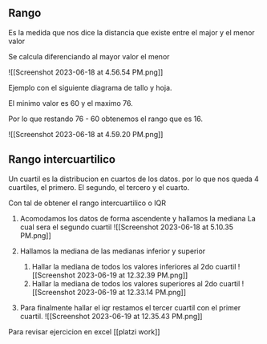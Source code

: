 
## Rango
Es la medida que nos dice la distancia que existe entre el major y el menor valor

Se calcula diferenciando al mayor valor el menor

![[Screenshot 2023-06-18 at 4.56.54 PM.png]]

Ejemplo con el siguiente diagrama de tallo y hoja.

El minimo valor es 60 y el maximo 76.

Por lo que restando 76 - 60 obtenemos el rango que es 16.

![[Screenshot 2023-06-18 at 4.59.20 PM.png]]

## Rango intercuartilico

Un cuartil es la distribucion en cuartos de los datos. por lo que nos queda 4 cuartiles, el primero. El segundo, el tercero y el cuarto.

Con tal de obtener el rango intercuartilico o IQR 

1. Acomodamos los datos de forma ascendente y hallamos la mediana La cual sera el segundo cuartil
	![[Screenshot 2023-06-18 at 5.10.35 PM.png]]
	

2. Hallamos la mediana de las medianas inferior y superior 
	1. Hallar la mediana de todos los valores inferiores al 2do cuartil
		![[Screenshot 2023-06-19 at 12.32.39 PM.png]]
	2. Hallar la mediana de todos los valores superiores al 2do cuartil
		![[Screenshot 2023-06-19 at 12.33.14 PM.png]]
3. Para finalmente hallar el iqr restamos el tercer cuartil con el primer cuartil.
	![[Screenshot 2023-06-19 at 12.35.43 PM.png]]

Para revisar ejercicion en excel [[platzi work]] 